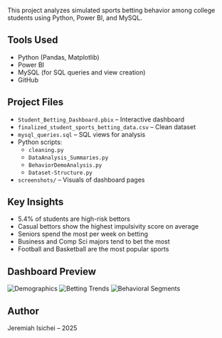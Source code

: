 
This project analyzes simulated sports betting behavior among college students using Python, Power BI, and MySQL.

## Tools Used
- Python (Pandas, Matplotlib)
- Power BI
- MySQL (for SQL queries and view creation)
- GitHub

## Project Files
- `Student_Betting_Dashboard.pbix` – Interactive dashboard
- `finalized_student_sports_betting_data.csv` – Clean dataset
- `mysql_queries.sql` – SQL views for analysis
- Python scripts:
  - `cleaning.py`
  - `DataAnalysis_Summaries.py`
  - `BehaviorDemoAnalysis.py`
  - `Dataset-Structure.py`
- `screenshots/` – Visuals of dashboard pages

## Key Insights
- 5.4% of students are high-risk bettors
- Casual bettors show the highest impulsivity score on average
- Seniors spend the most per week on betting
- Business and Comp Sci majors tend to bet the most
- Football and Basketball are the most popular sports

## Dashboard Preview
![Demographics](screenshots/demographics_overview.png)
![Betting Trends](screenshots/betting_trends.png)
![Behavioral Segments](screenshots/behavioral_segments.png)

## Author
Jeremiah Isichei – 2025
